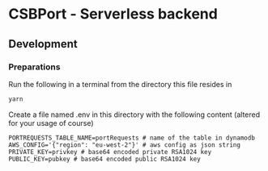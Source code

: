 # CSBPort - Serverless backend

## Development
### Preparations
Run the following in a terminal from the directory this file resides in
```bash
yarn
```
Create a file named .env in this directory with the following content (altered for your usage of course)
```
PORTREQUESTS_TABLE_NAME=portRequests # name of the table in dynamodb
AWS_CONFIG='{"region": "eu-west-2"}' # aws config as json string
PRIVATE_KEY=privkey # base64 encoded private RSA1024 key
PUBLIC_KEY=pubkey # base64 encoded public RSA1024 key
```
